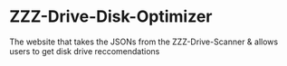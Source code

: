 # ZZZ-Drive-Disk-Optimizer
The website that takes the JSONs from the ZZZ-Drive-Scanner & allows users to get disk drive reccomendations
